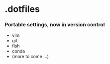 # .dotfiles
### Portable settings, now in version control

* vim
* git
* fish
* conda
* (more to come ...)

